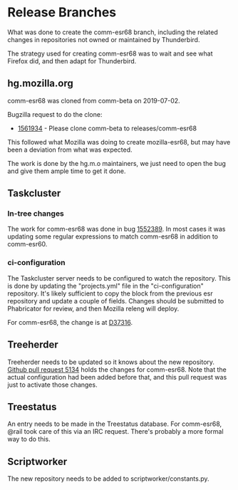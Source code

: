 Release Branches
================

What was done to create the comm-esr68 branch, including the related changes in repositories not owned or maintained by Thunderbird.

The strategy used for creating comm-esr68 was to wait and see what Firefox did, and then adapt for Thunderbird.

## hg.mozilla.org

comm-esr68 was cloned from comm-beta on 2019-07-02.

Bugzilla request to do the clone:

* [1561934](http://bugzil.la/1561934) - Please clone comm-beta to releases/comm-esr68

This followed what Mozilla was doing to create mozilla-esr68, but may have been a deviation from what was expected.

The work is done by the hg.m.o maintainers, we just need to open the bug and give them ample time to get it done.

## Taskcluster

### In-tree changes

The work for comm-esr68 was done in bug [1552389](http://bugzil.la/1552389). In most cases it was updating some regular expressions to match comm-esr68 in addition to comm-esr60.

### ci-configuration

The Taskcluster server needs to be configured to watch the repository. This is done by updating the "projects.yml" file in the "ci-configuration" repository. It's likely sufficient to copy the block from the previous esr repository and update a couple of fields. Changes should be submitted to Phabricator for review, and then Mozilla releng will deploy.

For comm-esr68, the change is at [D37316](https://phabricator.services.mozilla.com/D37316).

## Treeherder

Treeherder needs to be updated so it knows about the new repository. [Github pull request 5134](https://github.com/mozilla/treeherder/pull/5134) holds the changes for comm-esr68. Note that the actual configuration had been added before that, and this pull request was just to activate those changes.

## Treestatus

An entry needs to be made in the Treestatus database. For comm-esr68, @rail took care of this via an IRC request. There's probably a more formal way to do this.

## Scriptworker

The new repository needs to be added to scriptworker/constants.py.
